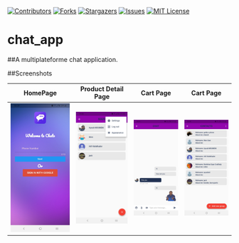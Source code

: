 [![Contributors][contributors-shield]][contributors-url]
[![Forks][forks-shield]][forks-url]
[![Stargazers][stars-shield]][stars-url]
[![Issues][issues-shield]][issues-url]
[![MIT License][license-shield]][license-url]

# chat_app
##A multiplateforme chat application.

##Screenshots

  HomePage                 |   Product Detail Page        |  Cart Page        |  Cart Page
:-------------------------:|:-------------------------:|:-------------------------:|:-------------------------:
![](assets/home.jpeg?raw=true)|![](assets/main.jpeg?raw=true)|![](assets/chat.jpeg?raw=true)|![](assets/contacts.jpeg?raw=true)



[contributors-shield]: https://img.shields.io/github/contributors/IMagwaI/Flutter_chat_app.svg?style=for-the-badge
[contributors-url]: https://github.com/IMagwaI/Flutter_chat_app/graphs/contributors
[forks-shield]: https://img.shields.io/github/forks/IMagwaI/Flutter_chat_app.svg?style=for-the-badge
[forks-url]: https://github.com/IMagwaI/Flutter_chat_app/network/members
[stars-shield]: https://img.shields.io/github/stars/IMagwaI/Flutter_chat_app.svg?style=for-the-badge
[stars-url]: https://github.com/IMagwaI/Flutter_chat_app/stargazers
[issues-shield]: https://img.shields.io/github/issues/IMagwaI/Flutter_chat_app.svg?style=for-the-badge
[issues-url]: https://github.com/IMagwaI/Flutter_chat_app/issues
[license-shield]: https://img.shields.io/github/license/IMagwaI/Flutter_chat_app.svg?style=for-the-badge
[license-url]: https://github.com/othneildrew/Best-README-Template/blob/master/LICENSE.txt


